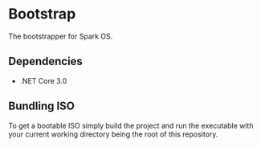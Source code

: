 # Bootstrap
The bootstrapper for Spark OS.

## Dependencies
- .NET Core 3.0

## Bundling ISO
To get a bootable ISO simply build the project and run the executable with your current working directory being the root of this repository.